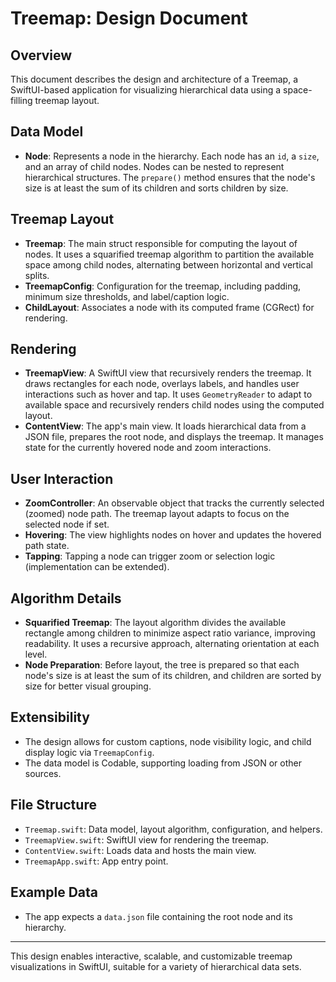 # Treemap: Design Document

## Overview
This document describes the design and architecture of a Treemap, a SwiftUI-based application for visualizing hierarchical data using a space-filling treemap layout.

## Data Model
- **Node**: Represents a node in the hierarchy. Each node has an `id`, a `size`, and an array of child nodes. Nodes can be nested to represent hierarchical structures. The `prepare()` method ensures that the node's size is at least the sum of its children and sorts children by size.

## Treemap Layout
- **Treemap**: The main struct responsible for computing the layout of nodes. It uses a squarified treemap algorithm to partition the available space among child nodes, alternating between horizontal and vertical splits.
- **TreemapConfig**: Configuration for the treemap, including padding, minimum size thresholds, and label/caption logic.
- **ChildLayout**: Associates a node with its computed frame (CGRect) for rendering.

## Rendering
- **TreemapView**: A SwiftUI view that recursively renders the treemap. It draws rectangles for each node, overlays labels, and handles user interactions such as hover and tap. It uses `GeometryReader` to adapt to available space and recursively renders child nodes using the computed layout.
- **ContentView**: The app's main view. It loads hierarchical data from a JSON file, prepares the root node, and displays the treemap. It manages state for the currently hovered node and zoom interactions.

## User Interaction
- **ZoomController**: An observable object that tracks the currently selected (zoomed) node path. The treemap layout adapts to focus on the selected node if set.
- **Hovering**: The view highlights nodes on hover and updates the hovered path state.
- **Tapping**: Tapping a node can trigger zoom or selection logic (implementation can be extended).

## Algorithm Details
- **Squarified Treemap**: The layout algorithm divides the available rectangle among children to minimize aspect ratio variance, improving readability. It uses a recursive approach, alternating orientation at each level.
- **Node Preparation**: Before layout, the tree is prepared so that each node's size is at least the sum of its children, and children are sorted by size for better visual grouping.

## Extensibility
- The design allows for custom captions, node visibility logic, and child display logic via `TreemapConfig`.
- The data model is Codable, supporting loading from JSON or other sources.

## File Structure
- `Treemap.swift`: Data model, layout algorithm, configuration, and helpers.
- `TreemapView.swift`: SwiftUI view for rendering the treemap.
- `ContentView.swift`: Loads data and hosts the main view.
- `TreemapApp.swift`: App entry point.

## Example Data
- The app expects a `data.json` file containing the root node and its hierarchy.

---

This design enables interactive, scalable, and customizable treemap visualizations in SwiftUI, suitable for a variety of hierarchical data sets.
